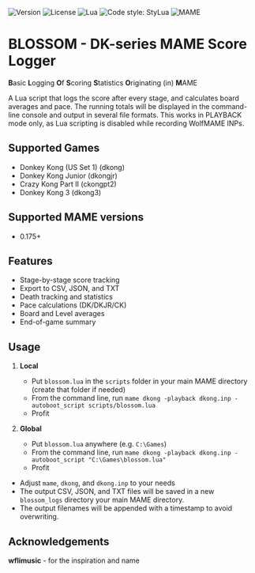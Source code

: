![Version](https://img.shields.io/github/v/tag/xelnia/BLOSSOM?sort=semver&label=version)
![License](https://img.shields.io/github/license/xelnia/BLOSSOM)
![Lua](https://img.shields.io/badge/Lua-5.3%2F5.4-blue)
![Code style: StyLua](https://img.shields.io/badge/code%20style-StyLua-informational)
![MAME](https://img.shields.io/badge/MAME-0.175–0.281+-purple)

# BLOSSOM - DK-series MAME Score Logger

**B**asic **L**ogging **O**f **S**coring **S**tatistics **O**riginating (in) **M**AME

A Lua script that logs the score after every stage, and calculates board averages and pace. The running totals will be displayed in the command-line console and output in several file formats. This works in PLAYBACK mode only, as Lua scripting is disabled while recording WolfMAME INPs.

## Supported Games
- Donkey Kong (US Set 1) (dkong)
- Donkey Kong Junior (dkongjr)
- Crazy Kong Part II (ckongpt2)
- Donkey Kong 3 (dkong3)

## Supported MAME versions
- 0.175+

## Features
- Stage-by-stage score tracking
- Export to CSV, JSON, and TXT
- Death tracking and statistics
- Pace calculations (DK/DKJR/CK)
- Board and Level averages
- End-of-game summary

## Usage
1) **Local**
    - Put `blossom.lua` in the `scripts` folder in your main MAME directory (create that folder if needed)
    - From the command line, run `mame dkong -playback dkong.inp -autoboot_script scripts/blossom.lua`
    - Profit

2) **Global**
    - Put `blossom.lua` anywhere (e.g. `C:\Games`)
    - From the command line, run `mame dkong -playback dkong.inp -autoboot_script "C:\Games\blossom.lua"`
    - Profit

- Adjust `mame`, `dkong`, and `dkong.inp` to your needs
- The output CSV, JSON, and TXT files will be saved in a new `blossom_logs` directory your main MAME directory.
- The output filenames will be appended with a timestamp to avoid overwriting.

## Acknowledgements
**wflimusic** - for the inspiration and name
